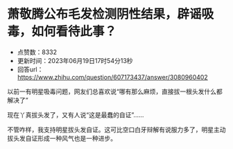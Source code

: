 # 萧敬腾公布毛发检测阴性结果，辟谣吸毒，如何看待此事？
- 点赞数：8332
- 更新时间：2023年06月19日17时54分13秒
- 回答url：https://www.zhihu.com/question/607173437/answer/3080960402
<body>
 <p data-pid="4vJKJ2Nr">以前一有明星吸毒问题，网友们总喜欢说“哪有那么麻烦，直接拔一根头发什么都解决了”</p>
 <p data-pid="An4EPj6w">现在丫真拔头发了，又有人说“这是最蠢的自证”……</p>
 <p data-pid="lbg5KLF2">不管咋样，我支持明星拔头发自证。这可比空口白牙辩解有说服力多了，明星主动拔头发自证形成一种风气也是一种进步。</p>
</body>